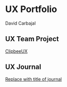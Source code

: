 # UX Portfolio

David Carbajal

## UX Team Project

[ClipbeeUX](https://github.com/ChicoState/clipbee-ux)

## UX Journal

[Replace with title of journal](journal/)
